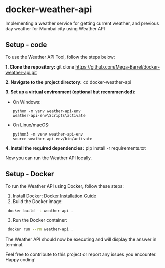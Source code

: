 # docker-weather-api

Implementing a weather service for getting current weather, and previous day weather for Mumbai city using Weather API

## Setup - code
To use the Weather API Tool, follow the steps below:

**1. Clone the repository:** git clone https://github.com/Mega-Barrel/docker-weather-api.git

**2. Navigate to the project directory:** cd docker-weather-api

**3. Set up a virtual environment (optional but recommended):**
- On Windows:
  ```
  python -m venv weather-api-env
  weather-api-env\Scripts\activate
  ```

- On Linux/macOS:
  ```
  python3 -m venv weather-api-env
  source weather-api-env/bin/activate
  ```
**4. Install the required dependencies:** pip install -r requirements.txt

Now you can run the Weather API locally.

## Setup - Docker
To run the Weather API using Docker, follow these steps:
  1.  Install Docker: [Docker Installation Guide](https://docs.docker.com/get-docker/)
  2. Build the Docker image: 
  ```bash
   docker build -t weather-api .
  ```
  3. Run the Docker container:
  ```bash
   docker run --rm weather-api .
  ```
The Weather API should now be executing and will display the answer in terminal.

Feel free to contribute to this project or report any issues you encounter. Happy coding!